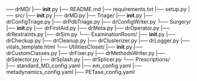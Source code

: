 ── drMD/
    |── __init__.py
    |── README.md
    |── requirements.txt
    |── setup.py
    |── src/
        |── __init__.py
        |── drMD.py
        |── Triage/
            |── __init__.py
            |── drConfigTriage.py
            |── drPdbTriage.py
            |── drConfigWriter.py
        └── Surgery/
            |── __init__.py
            |── drFirstAid.py
            |── drMeta.py
            |── drOperator.py
            |── drRestraints.py
            |── drSim.py
        └── ExaminationRoom/
            |── __init__.py
            |── drCheckup.py
            |── drCleanup.py
            |── drClusterizer.py
            |── drLogger.py
            |── vitals_template.html
        └── UtilitiesCloset/
            |── __init__.py
            |── drCustomClasses.py
            |── drFixer.py
            |── drMethodsWriter.py
            |── drSelector.py
            |── drSplash.py
            |── drSplicer.py
    └── Prescriptions/                          
        |── standard_MD_config.yaml
        |── em_config.yaml
        |── metadynamics_config.yaml
        |── PETase_config.yaml




        



